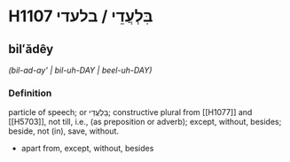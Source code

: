# H1107 בִּלְעֲדֵי / בלעדי

## bilʻădêy

_(bil-ad-ay' | bil-uh-DAY | beel-uh-DAY)_

### Definition

particle of speech; or בַּלְעֲדֵי; constructive plural from [[H1077]] and [[H5703]], not till, i.e., (as preposition or adverb); except, without, besides; beside, not (in), save, without.

- apart from, except, without, besides
